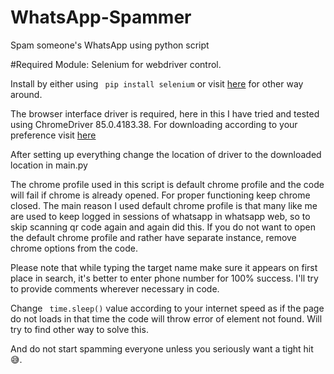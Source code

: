 # WhatsApp-Spammer
Spam someone's WhatsApp using python script

#Required Module:
Selenium for webdriver control.
 
 Install by either using ``` pip install selenium``` or visit <a href="https://selenium-python.readthedocs.io/installation.html#downloading-python-bindings-for-selenium" target="_blank">here</a> for other way around.
                        
 The browser interface driver is required, here in this I have tried and tested using ChromeDriver 85.0.4183.38.
 For downloading according to your preference visit <a href="https://selenium-python.readthedocs.io/installation.html#drivers" target="_blank">here</a>
 
 After setting up everything change the location of driver to the downloaded location in main.py
 
 The chrome profile used in this script is default chrome profile and the code will fail if chrome is already opened.
 For proper functioning keep chrome closed.
 The main reason I used default chrome profile is that many like me are used to keep logged in sessions of whatsapp in whatsapp web,
 so to skip scanning qr code again and again did this. 
 If you do not want to open the default chrome profile and rather have separate instance, remove chrome options from the code.
 
 Please note that while typing the target name make sure it appears on first place in search, it's better to enter phone number for 100% success.
 I'll try to provide comments wherever necessary in code.
 
 Change   ``` time.sleep()```  value according to your internet speed as if the page do not loads in that time the code will throw error of element not found. 
 Will try to find other way to solve this.
 
 And do not start spamming everyone unless you seriously want a tight hit 😅.
